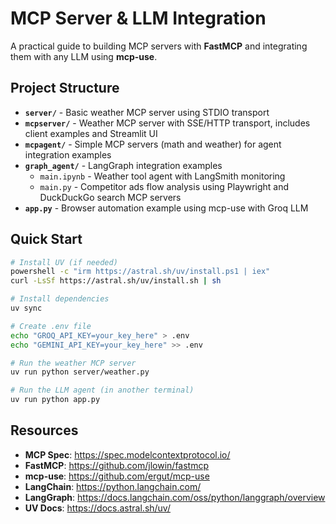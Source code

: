 # MCP Server & LLM Integration

A practical guide to building MCP servers with **FastMCP** and integrating them with any LLM using **mcp-use**.

## Project Structure

- **`server/`** - Basic weather MCP server using STDIO transport
- **`mcpserver/`** - Weather MCP server with SSE/HTTP transport, includes client examples and Streamlit UI
- **`mcpagent/`** - Simple MCP servers (math and weather) for agent integration examples
- **`graph_agent/`** - LangGraph integration examples
  - `main.ipynb` - Weather tool agent with LangSmith monitoring
  - `main.py` - Competitor ads flow analysis using Playwright and DuckDuckGo search MCP servers
- **`app.py`** - Browser automation example using mcp-use with Groq LLM

## Quick Start

```bash
# Install UV (if needed)
powershell -c "irm https://astral.sh/uv/install.ps1 | iex"
curl -LsSf https://astral.sh/uv/install.sh | sh

# Install dependencies
uv sync

# Create .env file
echo "GROQ_API_KEY=your_key_here" > .env
echo "GEMINI_API_KEY=your_key_here" >> .env

# Run the weather MCP server
uv run python server/weather.py

# Run the LLM agent (in another terminal)
uv run python app.py
```

## Resources

- **MCP Spec**: https://spec.modelcontextprotocol.io/
- **FastMCP**: https://github.com/jlowin/fastmcp
- **mcp-use**: https://github.com/ergut/mcp-use
- **LangChain**: https://python.langchain.com/
- **LangGraph**: https://docs.langchain.com/oss/python/langgraph/overview
- **UV Docs**: https://docs.astral.sh/uv/
